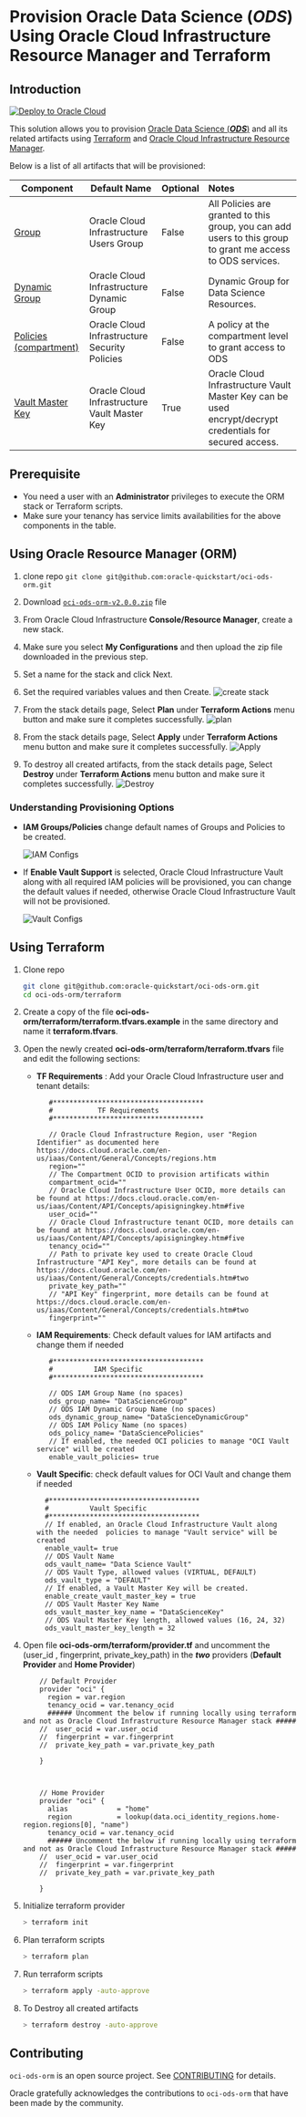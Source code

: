 # Provision Oracle Data Science (**_ODS_**) Using Oracle Cloud Infrastructure Resource Manager and Terraform

## Introduction

[![Deploy to Oracle Cloud](https://oci-resourcemanager-plugin.plugins.oci.oraclecloud.com/latest/deploy-to-oracle-cloud.svg)](https://cloud.oracle.com/resourcemanager/stacks/create?zipUrl=https://github.com/oracle-quickstart/oci-ods-orm/releases/download/v2.0.0/oci-ods-orm-v2.0.0.zip)

This solution allows you to provision [Oracle Data Science (**_ODS_**)](https://docs.cloud.oracle.com/en-us/iaas/data-science/using/data-science.htm) and all its related artifacts using [Terraform](https://www.terraform.io/docs/providers/oci/index.html) and [Oracle Cloud Infrastructure Resource Manager](https://docs.cloud.oracle.com/en-us/iaas/Content/ResourceManager/Concepts/resourcemanager.htm).

Below is a list of all artifacts that will be provisioned:

| Component    | Default Name            | Optional |  Notes
|--------------|-------------------------|----------|:-----------|
| [Group](https://docs.cloud.oracle.com/en-us/iaas/Content/Identity/Tasks/managinggroups.htm)        | Oracle Cloud Infrastructure Users Group              | False    | All Policies are granted to this group, you can add users to this group to grant me access to ODS services.
| [Dynamic Group](https://docs.cloud.oracle.com/en-us/iaas/Content/Identity/Tasks/managingdynamicgroups.htm) | Oracle Cloud Infrastructure Dynamic Group           | False    | Dynamic Group for Data Science Resources.
| [Policies (compartment)](https://docs.cloud.oracle.com/en-us/iaas/Content/Identity/Concepts/policygetstarted.htm)   | Oracle Cloud Infrastructure Security Policies        | False              | A policy at the compartment level to grant access to ODS
| [Vault Master Key](https://docs.cloud.oracle.com/en-us/iaas/Content/KeyManagement/Concepts/keyoverview.htm) | Oracle Cloud Infrastructure Vault Master Key             | True     | Oracle Cloud Infrastructure Vault Master Key can be used encrypt/decrypt credentials for secured access.

## Prerequisite

- You need a user with an **Administrator** privileges to execute the ORM stack or Terraform scripts.
- Make sure your tenancy has service limits availabilities for the above components in the table.

## Using Oracle Resource Manager (ORM)

1. clone repo `git clone git@github.com:oracle-quickstart/oci-ods-orm.git`
1. Download [`oci-ods-orm-v2.0.0.zip`](https://github.com/oracle-quickstart/oci-ods-orm/releases/download/v2.0.0/oci-ods-orm-v2.0.0.zip) file
1. From Oracle Cloud Infrastructure **Console/Resource Manager**, create a new stack.
1. Make sure you select **My Configurations** and then upload the zip file downloaded in the previous step.
1. Set a name for the stack and click Next.
1. Set the required variables values and then Create.
    ![create stack](images/create_stack.gif)

1. From the stack details page, Select **Plan** under **Terraform Actions** menu button and make sure it completes successfully.
    ![plan](images/plan.png)

1. From the stack details page, Select **Apply** under **Terraform Actions** menu button and make sure it completes successfully.
    ![Apply](images/apply.png)

1. To destroy all created artifacts, from the stack details page, Select **Destroy** under **Terraform Actions** menu button and make sure it completes successfully.
    ![Destroy](images/destroy.png)

### Understanding Provisioning Options

- **IAM Groups/Policies** change default names of Groups and Policies to be created.

    ![IAM Configs](images/orm_iam.png)

- If **Enable Vault Support** is selected, Oracle Cloud Infrastructure Vault along with all required IAM policies will be provisioned, you can change the default values if needed, otherwise Oracle Cloud Infrastructure Vault will not be provisioned.

    ![Vault Configs](images/orm_vault.png)

## Using Terraform

1. Clone repo

   ```bash
   git clone git@github.com:oracle-quickstart/oci-ods-orm.git
   cd oci-ods-orm/terraform
   ```

1. Create a copy of the file **oci-ods-orm/terraform/terraform.tfvars.example** in the same directory and name it **terraform.tfvars**.
1. Open the newly created **oci-ods-orm/terraform/terraform.tfvars** file and edit the following sections:
    - **TF Requirements** : Add your Oracle Cloud Infrastructure user and tenant details:

        ```text
           #*************************************
           #           TF Requirements
           #*************************************
           
           // Oracle Cloud Infrastructure Region, user "Region Identifier" as documented here https://docs.cloud.oracle.com/en-us/iaas/Content/General/Concepts/regions.htm
           region=""
           // The Compartment OCID to provision artificats within
           compartment_ocid=""
           // Oracle Cloud Infrastructure User OCID, more details can be found at https://docs.cloud.oracle.com/en-us/iaas/Content/API/Concepts/apisigningkey.htm#five
           user_ocid=""
           // Oracle Cloud Infrastructure tenant OCID, more details can be found at https://docs.cloud.oracle.com/en-us/iaas/Content/API/Concepts/apisigningkey.htm#five
           tenancy_ocid=""
           // Path to private key used to create Oracle Cloud Infrastructure "API Key", more details can be found at https://docs.cloud.oracle.com/en-us/iaas/Content/General/Concepts/credentials.htm#two
           private_key_path=""
           // "API Key" fingerprint, more details can be found at https://docs.cloud.oracle.com/en-us/iaas/Content/General/Concepts/credentials.htm#two
           fingerprint=""
        ```

    - **IAM Requirements**: Check default values for IAM artifacts and change them if needed

        ```text
           #*************************************
           #          IAM Specific
           #*************************************
           
           // ODS IAM Group Name (no spaces)
           ods_group_name= "DataScienceGroup"
           // ODS IAM Dynamic Group Name (no spaces)
           ods_dynamic_group_name= "DataScienceDynamicGroup"
           // ODS IAM Policy Name (no spaces)
           ods_policy_name= "DataSciencePolicies"
           // If enabled, the needed OCI policies to manage "OCI Vault service" will be created 
           enable_vault_policies= true
        ```

    - **Vault Specific**: check default values for OCI Vault and change them if needed

        ```text
          #*************************************
          #          Vault Specific
          #*************************************
          // If enabled, an Oracle Cloud Infrastructure Vault along with the needed  policies to manage "Vault service" will be created
          enable_vault= true
          // ODS Vault Name
          ods_vault_name= "Data Science Vault"
          // ODS Vault Type, allowed values (VIRTUAL, DEFAULT)
          ods_vault_type = "DEFAULT"
          // If enabled, a Vault Master Key will be created.
          enable_create_vault_master_key = true
          // ODS Vault Master Key Name
          ods_vault_master_key_name = "DataScienceKey"
          // ODS Vault Master Key length, allowed values (16, 24, 32)
          ods_vault_master_key_length = 32
        ```

1. Open file **oci-ods-orm/terraform/provider.tf** and uncomment the (user_id , fingerprint, private_key_path) in the **_two_** providers (**Default Provider** and **Home Provider**)

    ```text
        // Default Provider
        provider "oci" {
          region = var.region
          tenancy_ocid = var.tenancy_ocid
          ###### Uncomment the below if running locally using terraform and not as Oracle Cloud Infrastructure Resource Manager stack #####
        //  user_ocid = var.user_ocid
        //  fingerprint = var.fingerprint
        //  private_key_path = var.private_key_path
          
        }
        
        
        
        // Home Provider
        provider "oci" {
          alias            = "home"
          region           = lookup(data.oci_identity_regions.home-region.regions[0], "name")
          tenancy_ocid = var.tenancy_ocid
          ###### Uncomment the below if running locally using terraform and not as Oracle Cloud Infrastructure Resource Manager stack #####
        //  user_ocid = var.user_ocid
        //  fingerprint = var.fingerprint
        //  private_key_path = var.private_key_path
        
        }
    ```

1. Initialize terraform provider

    ```bash
    > terraform init
    ```

1. Plan terraform scripts

    ```bash
    > terraform plan
   ```

1. Run terraform scripts

    ```bash
    > terraform apply -auto-approve
   ```

1. To Destroy all created artifacts

    ```bash
    > terraform destroy -auto-approve
   ```

## Contributing

`oci-ods-orm` is an open source project. See [CONTRIBUTING](CONTRIBUTING.md) for details.

Oracle gratefully acknowledges the contributions to `oci-ods-orm` that have been made by the community.
